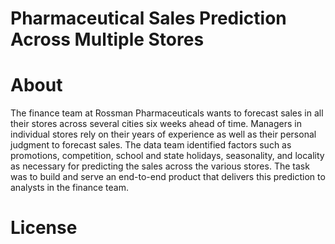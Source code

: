 # Pharmaceutical Sales Prediction Across Multiple Stores
# About
The finance team at Rossman Pharmaceuticals wants to forecast sales in all their stores across several cities six weeks ahead of time. Managers in individual stores rely on their years of experience as well as their personal judgment to forecast sales.
The data team identified factors such as promotions, competition, school and state holidays, seasonality, and locality as necessary for predicting the sales across the various stores.
The task was to build and serve an end-to-end product that delivers this prediction to analysts in the finance team.
# License

